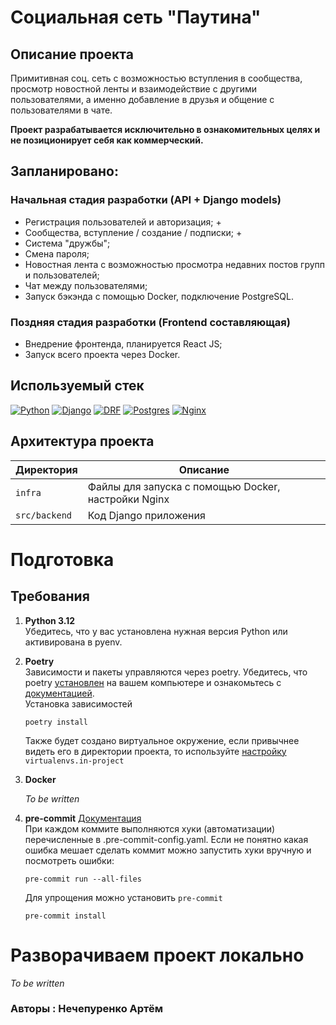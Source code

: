 # Социальная сеть "Паутина"

## Описание проекта

Примитивная соц. сеть с возможностью вступления в сообщества,
просмотр новостной ленты и взаимодействие с другими пользователями,
а именно добавление в друзья и общение с пользователями в чате.

**Проект разрабатывается исключительно в ознакомительных целях и
не позиционирует себя как коммерческий.**

## Запланировано:
   ### Начальная стадия разработки (API + Django models)
   - Регистрация пользователей и авторизация; +
   - Сообщества, вступление / создание / подписки; +
   - Система "дружбы";
   - Смена пароля;
   - Новостная лента с возможностью просмотра недавних постов групп и
пользователей;
   - Чат между пользователями;
   - Запуск бэкэнда с помощью Docker, подключение PostgreSQL.
### Поздняя стадия разработки (Frontend составляющая)
   - Внедрение фронтенда, планируется React JS;
   - Запуск всего проекта через Docker.

## Используемый стек

[![Python][Python-badge]][Python-url]
[![Django][Django-badge]][Django-url]
[![DRF][DRF-badge]][DRF-url]
[![Postgres][Postgres-badge]][Postgres-url]
[![Nginx][Nginx-badge]][Nginx-url]

## Архитектура проекта

| Директория    | Описание                                                |
|---------------|---------------------------------------------------------|
| `infra`       | Файлы для запуска с помощью Docker, настройки Nginx     |
| `src/backend` | Код Django приложения                                   |

# Подготовка

## Требования

1. **Python 3.12**  
   Убедитесь, что у вас установлена нужная версия Python или активирована в
   pyenv.

2. **Poetry**  
   Зависимости и пакеты управляются через poetry. Убедитесь, что
   poetry [установлен](https://python-poetry.org/docs/#installing-with-the-official-installer)
   на вашем компьютере и ознакомьтесь
   с [документацией](https://python-poetry.org/docs/basic-usage/).  
   Установка зависимостей

    ```
    poetry install
    ```

    Также будет создано виртуальное окружение, если привычнее видеть его в
    директории проекта, то
    используйте [настройку](https://python-poetry.org/docs/configuration/#adding-or-updating-a-configuration-setting) `virtualenvs.in-project`


3. **Docker**

   _To be written_


4. **pre-commit**
   [Документация](https://pre-commit.com/)  
   При каждом коммите выполняются хуки (автоматизации) перечисленные в
   .pre-commit-config.yaml. Если не понятно какая ошибка мешает сделать коммит
   можно запустить хуки вручную и посмотреть ошибки:
    ```shell
    pre-commit run --all-files
    ```
   Для упрощения можно установить `pre-commit`
   ```shell
   pre-commit install
   ```


# Разворачиваем проект локально

_To be written_

### Авторы : Нечепуренко Артём

<!-- MARKDOWN LINKS & BADGES -->

[Python-url]: https://www.python.org/

[Python-badge]: https://img.shields.io/badge/Python-376f9f?style=for-the-badge&logo=python&logoColor=white

[Django-url]: https://github.com/django/django

[Django-badge]: https://img.shields.io/badge/Django-0c4b33?style=for-the-badge&logo=django&logoColor=white

[DRF-url]: https://github.com/encode/django-rest-framework

[DRF-badge]: https://img.shields.io/badge/DRF-a30000?style=for-the-badge

[Postgres-url]: https://www.postgresql.org/

[Postgres-badge]: https://img.shields.io/badge/postgres-306189?style=for-the-badge&logo=postgresql&logoColor=white

[Nginx-url]: https://nginx.org

[Nginx-badge]: https://img.shields.io/badge/nginx-009900?style=for-the-badge&logo=nginx&logoColor=white
